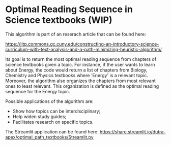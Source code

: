 # Optimal Reading Sequence in Science textbooks (WIP)

This algorithm is part of an reserach article that can be found here:

https://jitp.commons.gc.cuny.edu/constructing-an-introductory-science-curriculum-with-text-analysis-and-a-path-minimizing-heuristic-algorithm/

Its goal is to return the most optimal reading sequence from chapters of science textbooks given a topic.
For instance, if the user wants to learn about Energy, the code would return a list of chapters from Biology, Chemistry and Physics textbooks where 'Energy' is a relevant topic.
Moreover, the algorithm also organizes the chapters from most relevant ones to least relevant.
This organization is defined as the optimal reading sequence for the Energy topic.

Possible applications of the algorithm are:
- Show how topics can be interdisciplinary;
- Help widen study guides;
- Facilitates research on specific topics. 

The Streamlit application can be found here:
https://share.streamlit.io/dutra-apex/optimal_path_textbooks/Streamlit.py


